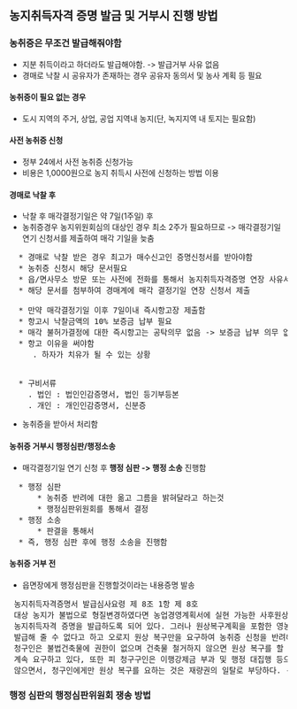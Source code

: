 ## 농지취득자격 증명 발금 및 거부시 진행 방법

### 농취증은 무조건 발급해줘야함
* 지분 취득이라고 하더라도 발급해야함. -> 발급거부 사유 없음
* 경매로 낙찰 시 공유자가 존재하는 경우 공유자 동의서 및 농사 계획 등 필요

#### 농취증이 필요 없는 경우
* 도시 지역의 주거, 상업, 공업 지역내 농지(단, 녹지지역 내 토지는 필요함)

#### 사전 농취증 신청
* 정부 24에서 사전 농취증 신청가능
* 비용은 1,0000원으로 농지 취득시 사전에 신청하는 방법 이용

#### 경매로 낙찰 후
* 낙찰 후 매각결정기일은 약 7일(1주일) 후
* 농취증경우 농지위원회심의 대상인 경우 최소 2주가 필요하므로 -> 매각결정기일 연기 신청서를 제출하여 매각 기일을 늦춤
<pre>
  * 경매로 낙찰 받은 경우 최고가 매수신고인 증명신청서를 받아야함
  * 농취증 신청시 해당 문서필요
  * 읍/면사무소 방문 또는 사전에 전화를 통해서 농지취득자격증명 연장 사유서 발급 여부 확인
  * 해당 문서를 첨부하여 경매계에 매각 결정기일 연장 신청서 제출

  * 만약 매각결정기일 이후 7일이내 즉시항고장 제출함
  * 항고시 낙찰금액의 10% 보증금 납부 필요
  * 매각 불허가결정에 대한 즉시항고는 공탁의무 없음 -> 보증금 납부 의무 없음
  * 항고 이유을 써야함
     . 하자가 치유가 될 수 있는 상황 


  * 구비서류
    . 법인 : 법인인감증명서, 법인 등기부등본
    . 개인 : 개인인감증명서, 신분증
</pre>
* 농취증을 받아서 처리함

#### 농취증 거부시 행정심판/행정소송
* 매각결정기일 연기 신청 후 **행정 심판 -> 행정 소송** 진행함

<pre>
  * 행정 심판
      * 농취증 반려에 대한 옮고 그름을 밝혀달라고 하는것
      * 행정심판위원회를 통해서 결정
  * 행정 소송
      * 판결을 통해서 
  * 즉, 행정 심판 후에 행정 소송을 진행함
</pre>

#### 농취증 거부 전
* 읍면장에게 행정심판을 진행할것이라는 내용증명 발송
<pre>
 농지취득자격증명서 발급심사요령 제 8조 1항 제 8호
 대상 농지가 불법으로 형질변경하였다면 농업경영계획서에 실현 가능한 사후원상복구 계획을 포함하거나 별도로 제출하면 
 농지취득자격 증명을 발급하도록 되어 있다. 그러나 원상복구계획을 포함한 영농계획서를 제출한다고 해도 농지취득자격증명을
 발급해 줄 수 없다고 하고 오로지 원상 복구만을 요구하여 농취증 신청을 반려해서 소유권이전을 받지 못하고 있다.
 청구인은 불법건축물에 권한이 없으며 건축물 철거하지 않으면 원상 복구를 할 수 없는 데도 법률적으로 불가능한 상황을
 계속 요구하고 있다, 또한 피 청구구인은 이행강제금 부과 및 행정 대집행 등으로 실현 할 수 있는 어떠한 행위도 하지 
 않으면서, 청구인에게만 원상 복구를 요하는 것은 재량권의 일탈로 부당하다. -> 이렇게 행정심판 준비 
</pre>

### 행정 심판의 행정심판위원회 쟁송 방법
